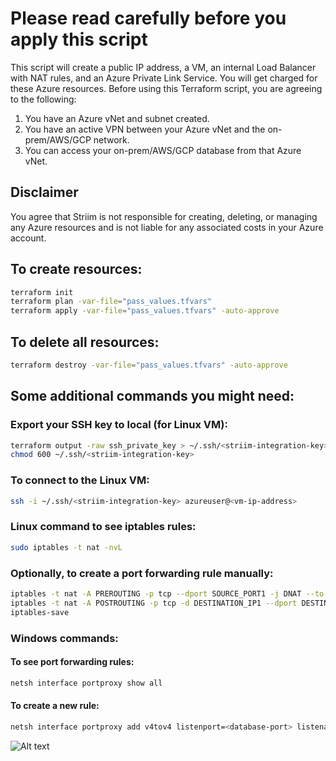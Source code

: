 # Please read carefully before you apply this script

This script will create a public IP address, a VM, an internal Load Balancer with NAT rules, and an Azure Private Link Service. You will get charged for these Azure resources. Before using this Terraform script, you are agreeing to the following:

1. You have an Azure vNet and subnet created.
2. You have an active VPN between your Azure vNet and the on-prem/AWS/GCP network.
3. You can access your on-prem/AWS/GCP database from that Azure vNet.

## Disclaimer
You agree that Striim is not responsible for creating, deleting, or managing any Azure resources and is not liable for any associated costs in your Azure account.

## To create resources:
```sh
terraform init
terraform plan -var-file="pass_values.tfvars"
terraform apply -var-file="pass_values.tfvars" -auto-approve
```

## To delete all resources:
```sh
terraform destroy -var-file="pass_values.tfvars" -auto-approve
```

## Some additional commands you might need:
### Export your SSH key to local (for Linux VM):
```sh
terraform output -raw ssh_private_key > ~/.ssh/<striim-integration-key>
chmod 600 ~/.ssh/<striim-integration-key>
```

### To connect to the Linux VM:
```sh
ssh -i ~/.ssh/<striim-integration-key> azureuser@<vm-ip-address>
```

### Linux command to see iptables rules:
```sh
sudo iptables -t nat -nvL
```

### Optionally, to create a port forwarding rule manually:
```sh
iptables -t nat -A PREROUTING -p tcp --dport SOURCE_PORT1 -j DNAT --to-destination DESTINATION_IP1:${DESTINATION_PORT1}
iptables -t nat -A POSTROUTING -p tcp -d DESTINATION_IP1 --dport DESTINATION_PORT1 -j SNAT --to-source $(hostname -i)
iptables-save
```

### Windows commands:
#### To see port forwarding rules:
```sh
netsh interface portproxy show all
```
#### To create a new rule:
```sh
netsh interface portproxy add v4tov4 listenport=<database-port> listenaddress=0.0.0.0 connectport=<database-port> connectaddress=<database-ip-address>
```
![Alt text](striim-integration.png)
